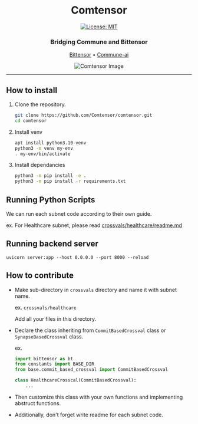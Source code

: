 <div align="center">

# **Comtensor** <!-- omit in toc -->
[![License: MIT](https://img.shields.io/badge/License-MIT-yellow.svg)](https://opensource.org/licenses/MIT) 



### Bridging Commune and Bittensor <!-- omit in toc -->

[Bittensor](https://discord.gg/bittensor) • [Commune-ai](https://www.communeai.org/)

![Comtensor Image](docs/images/comtensor-2.png)


</div>


----------
## How to install

1. Clone the repository.

    ```bash
    git clone https://github.com/Comtensor/comtensor.git
    cd comtensor
    ```

2. Install venv

    ```bash
    apt install python3.10-venv
    python3 -m venv my-env
    . my-env/bin/activate
    ```

3. Install dependancies

    ```bash
    python3 -m pip install -e .
    python3 -m pip install -r requirements.txt
    ```

## Running Python Scripts

We can run each subnet code according to their own guide.

ex. For Healthcare subnet, please read [crossvals/healthcare/readme.md](./crossvals/healthcare/readme.md)

## Running backend server

```uvicorn server:app --host 0.0.0.0 --port 8000 --reload```

## How to contribute

- Make sub-directory in `crossvals` directory and name it with subnet name.

    ex. `crossvals/healthcare`

    Add all your files in this directory.
- Declare the class inheriting from `CommitBasedCrossval` class or `SynapseBasedCrossval` class.

    ex. 

    ```python
    import bittensor as bt
    from constants import BASE_DIR
    from base.commit_based_crossval import CommitBasedCrossval

    class HealthcareCrosscal(CommitBasedCrossval):
        ...
- Then customize this class with your own functions and implementing abstruct functions.

- Additionally, don't forget write readme for each subnet code.

